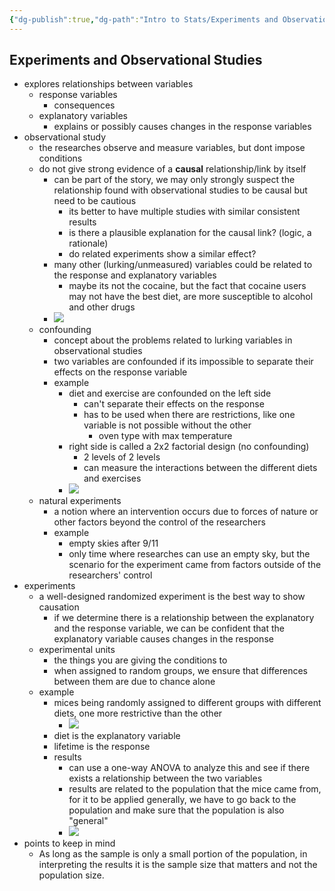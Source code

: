 ```yaml
---
{"dg-publish":true,"dg-path":"Intro to Stats/Experiments and Observational Studies.md","permalink":"/intro-to-stats/experiments-and-observational-studies/","created":"2024-04-19T18:19:21.879-04:00","updated":"2025-07-07T17:21:02.238-04:00"}
---
```


## Experiments and Observational Studies
- explores relationships between variables
	- response variables
		- consequences
	- explanatory variables
		- explains or possibly causes changes in the response variables
- observational study
	- the researches observe and measure variables, but dont impose conditions
	- do not give strong evidence of a **causal** relationship/link by itself
		- can be part of the story, we may only strongly suspect the relationship found with observational studies to be causal but need to be cautious
			- its better to have multiple studies with similar consistent results
			- is there a plausible explanation for the causal link? (logic, a rationale)
			- do related experiments show a similar effect?
		- many other (lurking/unmeasured) variables could be related to the response and explanatory variables
			- maybe its not the cocaine, but the fact that cocaine users may not have the best diet, are more susceptible to alcohol and other drugs
		- ![](https://i.imgur.com/MymKtxr.png)
	- confounding
		- concept about the problems related to lurking variables in observational studies
		- two variables are confounded if its impossible to separate their effects on the response variable
		- example
			- diet and exercise are confounded on the left side
				- can't separate their effects on the response
				- has to be used when there are restrictions, like one variable is not possible without the other
					- oven type with max temperature
			- right side is called a 2x2 factorial design (no confounding)
				- 2 levels of 2 levels
				- can measure the interactions between the different diets and exercises
			- ![](https://i.imgur.com/UfQBbkE.png)
	- natural experiments
		- a notion where an intervention occurs due to forces of nature or other factors beyond the control of the researchers
		- example
			- empty skies after 9/11
			- only time where researches can use an empty sky, but the scenario for the experiment came from factors outside of the researchers' control
- experiments
	- a well-designed randomized experiment is the best way to show causation
		- if we determine there is a relationship between the explanatory and the response variable, we can be confident that the explanatory variable causes changes in the response
	- experimental units
		- the things you are giving the conditions to
		- when assigned to random groups, we ensure that differences between them are due to chance alone
	- example
		- mices being randomly assigned to different groups with different diets, one more restrictive than the other
			- ![](https://i.imgur.com/ATESfYO.png)
		- diet is the explanatory variable
		- lifetime is the response
		- results
			- can use a one-way ANOVA to analyze this and see if there exists a relationship between the two variables
			- results are related to the population that the mice came from, for it to be applied generally, we have to go back to the population and make sure that the population is also "general"
			- ![](https://i.imgur.com/YWzDzYm.png)
- points to keep in mind
	- As long as the sample is only a small portion of the population, in interpreting the results it is the sample size that matters and not the population size.